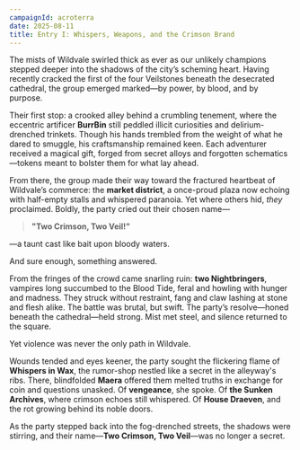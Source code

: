 ```yaml
---
campaignId: acroterra
date: 2025-08-11
title: Entry I: Whispers, Weapons, and the Crimson Brand
---
```


The mists of Wildvale swirled thick as ever as our unlikely champions stepped deeper into the shadows of the city’s scheming heart. Having recently cracked the first of the four Veilstones beneath the desecrated cathedral, the group emerged marked—by power, by blood, and by purpose.

Their first stop: a crooked alley behind a crumbling tenement, where the eccentric artificer **BurrBin** still peddled illicit curiosities and delirium-drenched trinkets. Though his hands trembled from the weight of what he dared to smuggle, his craftsmanship remained keen. Each adventurer received a magical gift, forged from secret alloys and forgotten schematics—tokens meant to bolster them for what lay ahead.

From there, the group made their way toward the fractured heartbeat of Wildvale’s commerce: the **market district**, a once-proud plaza now echoing with half-empty stalls and whispered paranoia. Yet where others hid, *they* proclaimed. Boldly, the party cried out their chosen name—

> **"Two Crimson, Two Veil!"**

—a taunt cast like bait upon bloody waters.

And sure enough, something answered.

From the fringes of the crowd came snarling ruin: **two Nightbringers**, vampires long succumbed to the Blood Tide, feral and howling with hunger and madness. They struck without restraint, fang and claw lashing at stone and flesh alike. The battle was brutal, but swift. The party’s resolve—honed beneath the cathedral—held strong. Mist met steel, and silence returned to the square.

Yet violence was never the only path in Wildvale.

Wounds tended and eyes keener, the party sought the flickering flame of **Whispers in Wax**, the rumor-shop nestled like a secret in the alleyway's ribs. There, blindfolded **Maera** offered them melted truths in exchange for coin and questions unasked. Of **vengeance**, she spoke. Of **the Sunken Archives**, where crimson echoes still whispered. Of **House Draeven**, and the rot growing behind its noble doors.

As the party stepped back into the fog-drenched streets, the shadows were stirring, and their name—**Two Crimson, Two Veil**—was no longer a secret.
